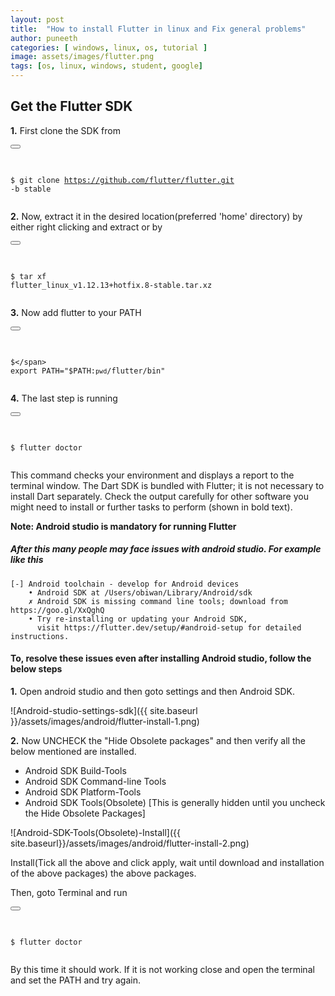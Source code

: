 ```yaml
---
layout: post
title:  "How to install Flutter in linux and Fix general problems"
author: puneeth
categories: [ windows, linux, os, tutorial ]
image: assets/images/flutter.png
tags: [os, linux, windows, student, google]
---
```


## Get the Flutter SDK

**1.** First clone the SDK from
<div class="highlight highlighter-rouge">
<div class="code-excerpt__code "><button class="code-excerpt__copy-btn btn" type="button" data-toggle="tooltip" title="" data-clipboard-text="git clone https://github.com/flutter/flutter.git -b stable" data-original-title="Copy code">  <i class="material-icons"></i></button>
<pre class="highlight">

<code><span class="gp">$</span> git clone https://github.com/flutter/flutter.git -b stable 
</code></pre>
</div>
</div>

**2.** Now, extract it in the desired location(preferred 'home' directory) by either right clicking and extract or by 
<div class="highlight highlighter-rouge">
<div class="code-excerpt__code "><button class="code-excerpt__copy-btn btn" type="button" data-toggle="tooltip" title="" data-clipboard-text="tar xf flutter_linux_v1.12.13+hotfix.8-stable.tar.xz" data-original-title="Copy code">  <i class="material-icons"></i></button>
<pre class="highlight">

<code><span class="gp">$</span> tar xf flutter_linux_v1.12.13+hotfix.8-stable.tar.xz
</code></pre>
</div>
</div>

**3.** Now add flutter to your PATH
<div class="highlight highlighter-rouge">
<div class="code-excerpt__code "><button class="code-excerpt__copy-btn btn" type="button" data-toggle="tooltip" title="" data-clipboard-text='export PATH="$PATH:`pwd`/flutter/bin"' data-original-title="Copy code">  <i class="material-icons"></i></button>
<pre class="highlight">

<code><span class="gp">$</span> export PATH="$PATH:`pwd`/flutter/bin"
</code></pre>
</div>
</div>

**4.** The last step is running
<div class="highlight highlighter-rouge">
<div class="code-excerpt__code "><button class="code-excerpt__copy-btn btn" type="button" data-toggle="tooltip" title="" data-clipboard-text="flutter doctor" data-original-title="Copy code">  <i class="material-icons"></i></button>
<pre class="highlight">

<code><span class="gp">$</span> flutter doctor
</code></pre>
</div>
</div>

This command checks your environment and displays a report to the terminal window. The Dart SDK is bundled with Flutter; it is not necessary to install Dart separately. Check the output carefully for other software you might need to install or further tasks to perform (shown in bold text).

**Note: Android studio is mandatory for running Flutter**

##### After this many people may face issues with android studio. For example like this
```
[-] Android toolchain - develop for Android devices
    • Android SDK at /Users/obiwan/Library/Android/sdk
    ✗ Android SDK is missing command line tools; download from https://goo.gl/XxQghQ
    • Try re-installing or updating your Android SDK,
      visit https://flutter.dev/setup/#android-setup for detailed instructions.
```

#### To, resolve these issues even after installing Android studio, follow the below steps

**1.** Open android studio and then goto settings and then Android SDK.

![Android-studio-settings-sdk]({{ site.baseurl }}/assets/images/android/flutter-install-1.png)

**2.** Now UNCHECK the "Hide Obsolete packages" and then verify all the below mentioned are installed.
+ Android SDK Build-Tools
+ Android SDK Command-line Tools
+ Android SDK Platform-Tools
+ Android SDK Tools(Obsolete) [This is generally hidden until you uncheck the Hide Obsolete Packages]

![Android-SDK-Tools(Obsolete)-Install]({{ site.baseurl}}/assets/images/android/flutter-install-2.png)

Install(Tick all the above and click apply, wait until download and installation of the above packages) the above packages.

Then, goto Terminal and run
<div class="highlight highlighter-rouge">
<div class="code-excerpt__code "><button class="code-excerpt__copy-btn btn" type="button" data-toggle="tooltip" title="" data-clipboard-text="flutter doctor" data-original-title="Copy code">  <i class="material-icons"></i></button>
<pre class="highlight">

<code><span class="gp">$</span> flutter doctor
</code></pre>
</div>
</div>

By this time it should work. If it is not working close and open the terminal and set the PATH and try again.

